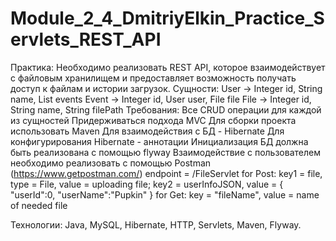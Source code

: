 # Module_2_4_DmitriyElkin_Practice_Servlets_REST_API
Практика: 
Необходимо реализовать REST API, которое взаимодействует с файловым хранилищем и предоставляет возможность получать доступ к файлам и истории загрузок.
Сущности:
User -> Integer id, String name, List<Event> events
Event -> Integer id, User user, File file
File -> Integer id, String name, String filePath
Требования:
Все CRUD операции для каждой из сущностей
Придерживаться подхода MVC
Для сборки проекта использовать Maven
Для взаимодействия с БД - Hibernate
Для конфигурирования Hibernate - аннотации
Инициализация БД должна быть реализована с помощью flyway
Взаимодействие с пользователем необходимо реализовать с помощью Postman (https://www.getpostman.com/)
endpoint = /FileServlet
for Post: 
key1 = file, type = File, value = uploading file;  key2 = userInfoJSON, value = {
"userId":0,
"userName":"Pupkin"
}
for Get:
key = "fileName", value = name of needed file

Технологии: Java, MySQL, Hibernate, HTTP, Servlets, Maven, Flyway.
